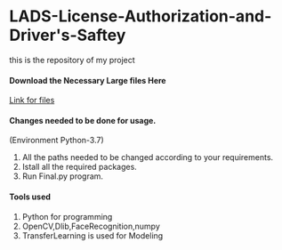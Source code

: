 # LADS-License-Authorization-and-Driver's-Saftey
this is the repository of my project
#### Download the Necessary Large files Here
[Link for files](http://www.mediafire.com/folder/hsml89rboufxf/Files_for_LADS)

#### Changes needed to be done for usage.
(Environment Python-3.7)
1. All the paths needed to be changed according to your requirements.
2. Istall all the required packages.
3. Run Final.py program.
#### Tools used
1. Python for programming
2. OpenCV,Dlib,FaceRecognition,numpy
3. TransferLearning is used for Modeling

